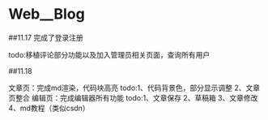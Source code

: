 # Web__Blog

##11.17
完成了登录注册

todo:移植评论部分功能以及加入管理员相关页面，查询所有用户

##11.18

文章页：完成md渲染，代码块高亮
      todo:1、代码背景色，部分显示调整
          2、文章页整合
编辑页：完成编辑器所有功能
      todo:1、文章保存
          2、草稿箱
          3、文章修改
          4、md教程（类似csdn）
